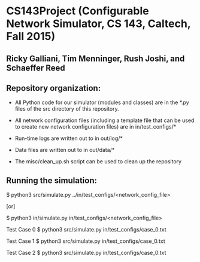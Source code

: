 # CS143Project (Configurable Network Simulator, CS 143, Caltech, Fall 2015)
## Ricky Galliani, Tim Menninger, Rush Joshi, and Schaeffer Reed

## Repository organization: 

- All Python code for our simulator (modules and classes) are in the
*.py files of the src directory of this repository.

- All network configuration files (including a template file that can be 
used to create new network configuration files) are in in/test_configs/*

- Run-time logs are written out to in out/log/*

- Data files are written out to in out/data/*

- The misc/clean_up.sh script can be used to clean up the repository

## Running the simulation:

$ python3 src/simulate.py ../in/test_configs/<network_config_file>

[or]

$ python3 in/simulate.py in/test_configs/<network_config_file>

Test Case 0
$ python3 src/simulate.py in/test_configs/case_0.txt

Test Case 1
$ python3 src/simulate.py in/test_configs/case_0.txt

Test Case 2
$ python3 src/simulate.py in/test_configs/case_0.txt

